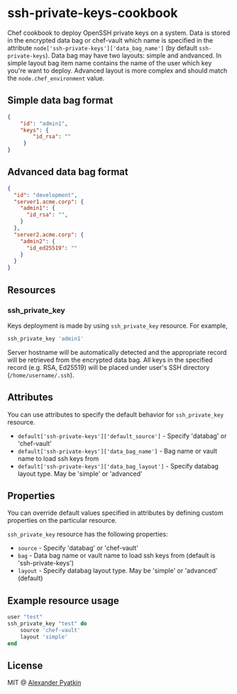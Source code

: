 # ssh-private-keys-cookbook
Chef cookbook to deploy OpenSSH private keys on a system. Data is stored in the encrypted data bag or chef-vault which name is specified in the attribute `node['ssh-private-keys']['data_bag_name']` (by default `ssh-private-keys`). Data bag may have two layouts: simple and andvanced. In simple layout bag item name contains the name of the user which key you're want to deploy. Advanced layout is more complex and should match the `node.chef_environment` value.

## Simple data bag format

``` json
{
    "id": "admin1",
    "keys": {
        "id_rsa": ""
     }
}
```

## Advanced data bag format

``` json
{
  "id": "development",
  "server1.acme.corp": {
    "admin1": {
      "id_rsa": "",
    }
  },
  "server2.acme.corp": {
    "admin2": {
      "id_ed25519": ""
    }
  }
}
```

## Resources

### ssh_private_key

Keys deployment is made by using `ssh_private_key` resource. For example,

``` ruby
ssh_private_key 'admin1'
```

Server hostname will be automatically detected and the appropriate record will be retrieved from the encrypted data bag. All keys in the specified record (e.g. RSA, Ed25519) will be placed under user's SSH directory (`/home/username/.ssh`).

## Attributes

You can use attributes to specify the default behavior for `ssh_private_key` resource.

* `default['ssh-private-keys']['default_source']` - Specify 'databag' or 'chef-vault'
* `default['ssh-private-keys']['data_bag_name']` - Bag name or vault name to load ssh keys from
* `default['ssh-private-keys']['data_bag_layout']` - Specify databag layout type. May be 'simple' or 'advanced'


## Properties

You can override default values specified in attributes by defining custom properties on the particular resource.

`ssh_private_key` resource has the following properties:

* `source` - Specify 'databag' or 'chef-vault'
* `bag` - Data bag name or vault name to load ssh keys from (default is 'ssh-private-keys')
* `layout` - Specify databag layout type. May be 'simple' or 'advanced' (default)


## Example resource usage

``` ruby
user "test"
ssh_private_key "test" do
    source 'chef-vault'
    layout 'simple'
end
```

## License
MIT @ [Alexander Pyatkin](https://github.com/aspyatkin)
